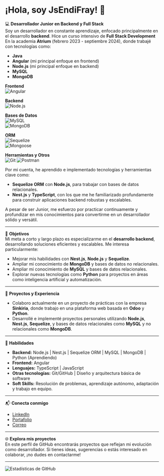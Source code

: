 # ¡Hola, soy JsEndiFray! 👋

💻 **Desarrollador Junior en Backend y Full Stack**  
Soy un desarrollador en constante aprendizaje, enfocado principalmente en el desarrollo **backend**. Hice un curso intensivo de **Full Stack Development** En la academia **Atrium** (febrero 2023 - septiembre 2024), donde trabajé con tecnologías como:
- **Java**  
- **Angular** (mi principal enfoque en frontend)  
- **Node.js** (mi principal enfoque en backend)  
- **MySQL**  
- **MongoDB**


**Frontend**  
![Angular](https://img.shields.io/badge/Angular-DD0031?style=for-the-badge&logo=angular&logoColor=white)

**Backend**  
![Node.js](https://img.shields.io/badge/Node.js-339933?style=for-the-badge&logo=nodedotjs&logoColor=white)

**Bases de Datos**  
![MySQL](https://img.shields.io/badge/MySQL-00000F?style=for-the-badge&logo=mysql&logoColor=white)  
![MongoDB](https://img.shields.io/badge/MongoDB-47A248?style=for-the-badge&logo=mongodb&logoColor=white)

**ORM**  
![Sequelize](https://img.shields.io/badge/Sequelize-52B0E7?style=for-the-badge&logo=sequelize&logoColor=white)  
![Mongoose](https://img.shields.io/badge/Mongoose-880000?style=for-the-badge&logo=javascript&logoColor=white)

**Herramientas y Otros**  
![Git](https://img.shields.io/badge/Git-F05032?style=for-the-badge&logo=git&logoColor=white)
![Postman](https://img.shields.io/badge/Postman-FF6C37?style=for-the-badge&logo=postman&logoColor=white)


Por mi cuenta, he aprendido e implementado tecnologías y herramientas clave como:
- **Sequelize ORM** con **Node.js**, para trabajar con bases de datos relacionales.
- **Nest.js** y **TypeScript**, con los que me he familiarizado profundamente para construir aplicaciones backend robustas y escalables.

A pesar de ser Junior, me esfuerzo por practicar continuamente y profundizar en mis conocimientos para convertirme en un desarrollador sólido y versátil.

---

🎯 **Objetivos**  
Mi meta a corto y largo plazo es especializarme en el **desarrollo backend**, desarrollando soluciones eficientes y escalables. Me interesa particularmente:
- Mejorar mis habilidades con **Nest.js**, **Node.js** y **Sequelize**.
- Ampliar mi conocimiento de **MongoDB** y bases de datos no relacionales.
- Ampliar mi conocimiento de **MySQL** y bases de datos relacionales.
- Explorar nuevas tecnologías como **Python** para proyectos en áreas como inteligencia artificial y automatización.

---

🚀 **Proyectos y Experiencia**  
- Colaboro actualmente en un proyecto de prácticas con la empresa **Sinkiria**, donde trabajo en una plataforma web basada en **Odoo** y **Python**.
- Desarrollé e implementé proyectos personales utilizando **Node.js**, **Nest.js**, **Sequelize**, y bases de datos relacionales como **MySQL** y no relacionales como **MongoDB**.

---

🌟 **Habilidades**  
- **Backend:** Node.js | Nest.js | Sequelize ORM | MySQL | MongoDB | Python (Aprendiendo)
- **Frontend:** Angular  
- **Lenguajes:** TypeScript | JavaScript
- **Otras tecnologías:** Git/GitHub | Diseño y arquitectura básica de software  
- **Soft Skills:** Resolución de problemas, aprendizaje autónomo, adaptación y trabajo en equipo.

---

📬 **Conecta conmigo**  
- [LinkedIn](https://www.linkedin.com/in/endifray/)  
- [Portafolio](Proximamente)  
- [Correo](endifmv@gmail.com)  

---

🌐 **Explora mis proyectos**  
En este perfil de GitHub encontrarás proyectos que reflejan mi evolución como desarrollador. Si tienes ideas, sugerencias o estás interesado en colaborar, ¡no dudes en contactarme!

---

![Estadísticas de GitHub](https://github-readme-stats.vercel.app/api?username=JsEndiFray&show_icons=true&theme=radical)
